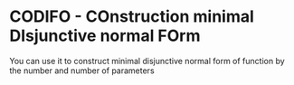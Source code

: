 # CODIFO - COnstruction minimal DIsjunctive normal FOrm

You can use it to construct minimal disjunctive normal form of function by the number and number of parameters
